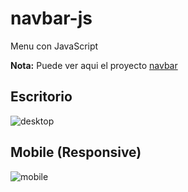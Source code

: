 # navbar-js

Menu con JavaScript

**Nota:** Puede ver aqui el proyecto [navbar](https://hugo-navbar-js.netlify.app/)

## Escritorio

![desktop](https://github.com/hugoorlando/navbar-js/blob/main/img/img_1.png)

## Mobile (Responsive)

![mobile](https://github.com/hugoorlando/navbar-js/blob/main/img/img_2.png)
